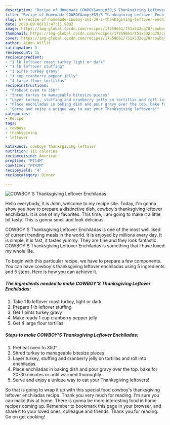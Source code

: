 ```yaml
---
description: "Recipe of Homemade COWBOY&amp;#39;S Thanksgiving Leftover Enchiladas"
title: "Recipe of Homemade COWBOY&amp;#39;S Thanksgiving Leftover Enchiladas"
slug: 67-recipe-of-homemade-cowboy-and-39-s-thanksgiving-leftover-enchiladas
date: 2020-09-06T17:47:11.900Z
image: https://img-global.cpcdn.com/recipes/17259661/751x532cq70/cowboys-thanksgiving-leftover-enchiladas-recipe-main-photo.jpg
thumbnail: https://img-global.cpcdn.com/recipes/17259661/751x532cq70/cowboys-thanksgiving-leftover-enchiladas-recipe-main-photo.jpg
cover: https://img-global.cpcdn.com/recipes/17259661/751x532cq70/cowboys-thanksgiving-leftover-enchiladas-recipe-main-photo.jpg
author: Aiden Willis
ratingvalue: 3
reviewcount: 15
recipeingredient:
- "1 lb leftover roast turkey light or dark"
- "1 lb leftover stuffing"
- "1 pints turkey gravy"
- "1 cup cranberry pepper jelly"
- "4 large flour tortillas"
recipeinstructions:
- "Preheat oven to 350°"
- "Shred turkey to manageable bitesize pieces"
- "Layer turkey, stuffing and cranberry jelly on tortillas and roll into enchiladas."
- "Place enchiladas in baking dish and pour gravy over the top. bake for 20-30 minutes or until warmed thuroughly."
- "Serve and enjoy a unique way to eat your Thanksgiving leftovers!"
categories:
- Recipe
tags:
- cowboys
- thanksgiving
- leftover

katakunci: cowboys thanksgiving leftover 
nutrition: 111 calories
recipecuisine: American
preptime: "PT14M"
cooktime: "PT42M"
recipeyield: "4"
recipecategory: Dinner

---
```



![COWBOY&#39;S Thanksgiving Leftover Enchiladas](https://img-global.cpcdn.com/recipes/17259661/751x532cq70/cowboys-thanksgiving-leftover-enchiladas-recipe-main-photo.jpg)

Hello everybody, it is John, welcome to my recipe site. Today, I'm gonna show you how to prepare a distinctive dish, cowboy&#39;s thanksgiving leftover enchiladas. It is one of my favorites. This time, I am going to make it a little bit tasty. This is gonna smell and look delicious.

COWBOY&#39;S Thanksgiving Leftover Enchiladas is one of the most well liked of current trending meals in the world. It is enjoyed by millions every day. It is simple, it is fast, it tastes yummy. They are fine and they look fantastic. COWBOY&#39;S Thanksgiving Leftover Enchiladas is something that I have loved my whole life.




To begin with this particular recipe, we have to prepare a few components. You can have cowboy&#39;s thanksgiving leftover enchiladas using 5 ingredients and 5 steps. Here is how you can achieve it.

<!--inarticleads1-->

##### The ingredients needed to make COWBOY&#39;S Thanksgiving Leftover Enchiladas:

1. Take 1 lb leftover roast turkey, light or dark
1. Prepare 1 lb leftover stuffing
1. Get 1 pints turkey gravy
1. Make ready 1 cup cranberry pepper jelly
1. Get 4 large flour tortillas




<!--inarticleads2-->

##### Steps to make COWBOY&#39;S Thanksgiving Leftover Enchiladas:

1. Preheat oven to 350°
1. Shred turkey to manageable bitesize pieces
1. Layer turkey, stuffing and cranberry jelly on tortillas and roll into enchiladas.
1. Place enchiladas in baking dish and pour gravy over the top. bake for 20-30 minutes or until warmed thuroughly.
1. Serve and enjoy a unique way to eat your Thanksgiving leftovers!




So that is going to wrap it up with this special food cowboy&#39;s thanksgiving leftover enchiladas recipe. Thank you very much for reading. I'm sure you can make this at home. There is gonna be more interesting food in home recipes coming up. Remember to bookmark this page in your browser, and share it to your loved ones, colleague and friends. Thank you for reading. Go on get cooking!

